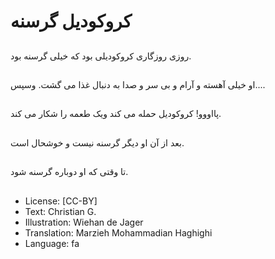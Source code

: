 # کروکودیل گرسنه

##
روزی روزگاری کروکودیلی بود که خیلی گرسنه بود.

##
او خیلی آهسته و آرام و بی سر و صدا به دنبال غذا می گشت. وسپس....

##
پااووو! کروکودیل حمله می کند ویک طعمه را شکار می کند.

##
بعد از آن او دیگر گرسنه نیست و خوشحال است.

##
تا وقتی که او دوباره گرسنه شود.

##
* License: [CC-BY]
* Text: Christian G.
* Illustration: Wiehan de Jager
* Translation: Marzieh Mohammadian Haghighi
* Language: fa
